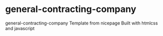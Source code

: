 # general-contracting-company
general-contracting-company Template from nicepage Built with htmlcss and javascript
